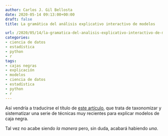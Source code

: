 ```yaml
---
author: Carlos J. Gil Bellosta
date: 2020-05-14 09:13:00+00:00
draft: false
title: La gramática del análisis explicativo interactivo de modelos

url: /2020/05/14/la-gramatica-del-analisis-explicativo-interactivo-de-modelos/
categories:
- ciencia de datos
- estadística
- python
- r
tags:
- cajas negras
- explicación
- modelos
- ciencia de datos
- estadística
- python
- r
---
```


Así vendría a traducirse el título de [este artículo](https://arxiv.org/pdf/2005.00497.pdf), que trata de taxonomizar y sistematizar una serie de técnicas muy recientes para explicar modelos de caja negra.

Tal vez no acabe siendo _la manera_ pero, sin duda, acabará habiendo _una_.